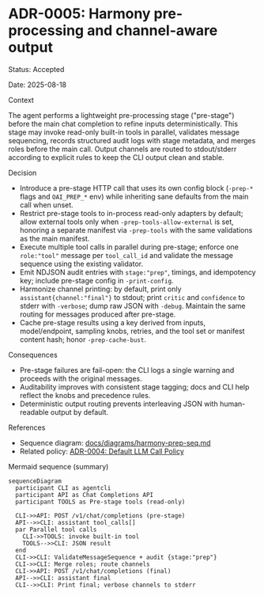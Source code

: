 # ADR-0005: Harmony pre-processing and channel-aware output

Status: Accepted

Date: 2025-08-18

Context

The agent performs a lightweight pre-processing stage ("pre-stage") before the main chat completion to refine inputs deterministically. This stage may invoke read-only built-in tools in parallel, validates message sequencing, records structured audit logs with stage metadata, and merges roles before the main call. Output channels are routed to stdout/stderr according to explicit rules to keep the CLI output clean and stable.

Decision

- Introduce a pre-stage HTTP call that uses its own config block (`-prep-*` flags and `OAI_PREP_*` env) while inheriting sane defaults from the main call when unset.
- Restrict pre-stage tools to in-process read-only adapters by default; allow external tools only when `-prep-tools-allow-external` is set, honoring a separate manifest via `-prep-tools` with the same validations as the main manifest.
- Execute multiple tool calls in parallel during pre-stage; enforce one `role:"tool"` message per `tool_call_id` and validate the message sequence using the existing validator.
- Emit NDJSON audit entries with `stage:"prep"`, timings, and idempotency key; include pre-stage config in `-print-config`.
- Harmonize channel printing: by default, print only `assistant{channel:"final"}` to stdout; print `critic` and `confidence` to stderr with `-verbose`; dump raw JSON with `-debug`. Maintain the same routing for messages produced after pre-stage.
- Cache pre-stage results using a key derived from inputs, model/endpoint, sampling knobs, retries, and the tool set or manifest content hash; honor `-prep-cache-bust`.

Consequences

- Pre-stage failures are fail-open: the CLI logs a single warning and proceeds with the original messages.
- Auditability improves with consistent stage tagging; docs and CLI help reflect the knobs and precedence rules.
- Deterministic output routing prevents interleaving JSON with human-readable output by default.

References

- Sequence diagram: [docs/diagrams/harmony-prep-seq.md](../diagrams/harmony-prep-seq.md)
- Related policy: [ADR-0004: Default LLM Call Policy](0004-default-llm-policy.md)

Mermaid sequence (summary)

```mermaid
sequenceDiagram
  participant CLI as agentcli
  participant API as Chat Completions API
  participant TOOLS as Pre-stage tools (read-only)

  CLI->>API: POST /v1/chat/completions (pre-stage)
  API-->>CLI: assistant tool_calls[]
  par Parallel tool calls
    CLI->>TOOLS: invoke built-in tool
    TOOLS-->>CLI: JSON result
  end
  CLI->>CLI: ValidateMessageSequence + audit {stage:"prep"}
  CLI->>CLI: Merge roles; route channels
  CLI->>API: POST /v1/chat/completions (final)
  API-->>CLI: assistant final
  CLI-->>CLI: Print final; verbose channels to stderr
```
